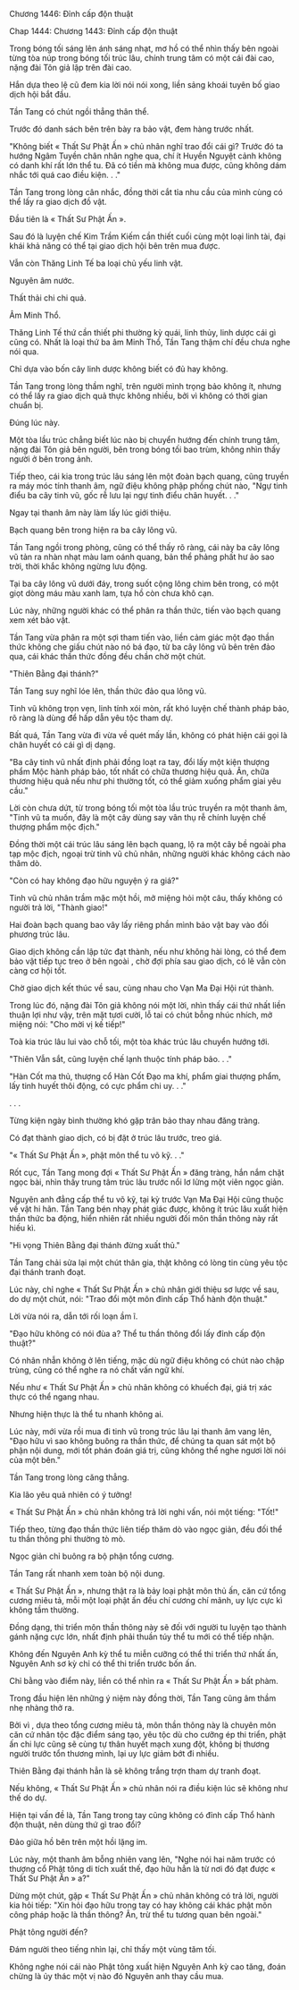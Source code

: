 




Chương 1446: Đỉnh cấp độn thuật


Chap 1444: Chương 1443: Đỉnh cấp độn thuật

Trong bóng tối sáng lên ánh sáng nhạt, mơ hồ có thể nhìn thấy bên ngoài từng tòa núp trong bóng tối trúc lâu, chính trung tâm có một cái đài cao, nặng đài Tôn giả lập trên đài cao.

Hắn dựa theo lệ cũ đem kia lời nói nói xong, liền sảng khoái tuyên bố giao dịch hội bắt đầu.

Tần Tang có chút ngồi thẳng thân thể.

Trước đó danh sách bên trên bày ra bảo vật, đem hàng trước nhất.

"Không biết « Thất Sư Phật Ấn » chủ nhân nghĩ trao đổi cái gì? Trước đó ta hướng Ngâm Tuyền chân nhân nghe qua, chí ít Huyền Nguyệt cảnh không có danh khí rất lớn thể tu. Đã có tiền mà không mua được, cũng không dám nhắc tới quá cao điều kiện. . ."

Tần Tang trong lòng cân nhắc, đồng thời cắt tỉa nhu cầu của mình cùng có thể lấy ra giao dịch đồ vật.

Đầu tiên là « Thất Sư Phật Ấn ».

Sau đó là luyện chế Kim Trầm Kiếm cần thiết cuối cùng một loại linh tài, đại khái khả năng có thể tại giao dịch hội bên trên mua được.

Vẫn còn Thăng Linh Tế ba loại chủ yếu linh vật.

Nguyên âm nước.

Thất thải chi chi quả.

Âm Minh Thổ.

Thăng Linh Tế thứ cần thiết phi thường kỳ quái, linh thủy, linh dược cái gì cũng có. Nhất là loại thứ ba âm Minh Thổ, Tần Tang thậm chí đều chưa nghe nói qua.

Chỉ dựa vào bốn cây linh dược không biết có đủ hay không.

Tần Tang trong lòng thầm nghĩ, trên người mình trọng bảo không ít, nhưng có thể lấy ra giao dịch quả thực không nhiều, bởi vì không có thời gian chuẩn bị.

Đúng lúc này.

Một tòa lầu trúc chẳng biết lúc nào bị chuyển hướng đến chính trung tâm, nặng đài Tôn giả bên người, bên trong bóng tối bao trùm, không nhìn thấy người ở bên trong ảnh.

Tiếp theo, cái kia trong trúc lâu sáng lên một đoàn bạch quang, cũng truyền ra máy móc tính thanh âm, ngữ điệu không phập phồng chút nào, "Ngự tinh điểu ba cây tinh vũ, gốc rễ lưu lại ngự tinh điểu chân huyết. . ."

Ngay tại thanh âm này làm lấy lúc giới thiệu.

Bạch quang bên trong hiện ra ba cây lông vũ.

Tần Tang ngồi trong phòng, cũng có thể thấy rõ ràng, cái này ba cây lông vũ tản ra nhàn nhạt màu lam oánh quang, bản thể phảng phất hư ảo sao trời, thời khắc không ngừng lưu động.

Tại ba cây lông vũ dưới đáy, trong suốt cộng lông chim bên trong, có một giọt dòng máu màu xanh lam, tựa hồ còn chưa khô cạn.

Lúc này, những người khác có thể phân ra thần thức, tiến vào bạch quang xem xét bảo vật.

Tần Tang vừa phân ra một sợi tham tiến vào, liền cảm giác một đạo thần thức không che giấu chút nào nó bá đạo, từ ba cây lông vũ bên trên đảo qua, cái khác thần thức đồng đều chần chờ một chút.

"Thiên Bằng đại thánh?"

Tần Tang suy nghĩ lóe lên, thần thức đảo qua lông vũ.

Tinh vũ không trọn vẹn, linh tính xói mòn, rất khó luyện chế thành pháp bảo, rõ ràng là dùng để hấp dẫn yêu tộc tham dự.

Bất quá, Tần Tang vừa đi vừa về quét mấy lần, không có phát hiện cái gọi là chân huyết có cái gì dị dạng.

"Ba cây tinh vũ nhất định phải đồng loạt ra tay, đổi lấy một kiện thượng phẩm Mộc hành pháp bảo, tốt nhất có chữa thương hiệu quả. Ân, chữa thương hiệu quả nếu như phi thường tốt, có thể giảm xuống phẩm giai yêu cầu."

Lời còn chưa dứt, từ trong bóng tối một tòa lầu trúc truyền ra một thanh âm, "Tinh vũ ta muốn, đây là một cây dùng say vân thụ rễ chính luyện chế thượng phẩm mộc địch."

Đồng thời một cái trúc lâu sáng lên bạch quang, lộ ra một cây bề ngoài pha tạp mộc địch, ngoại trừ tinh vũ chủ nhân, những người khác không cách nào thăm dò.

"Còn có hay không đạo hữu nguyện ý ra giá?"

Tinh vũ chủ nhân trầm mặc một hồi, mở miệng hỏi một câu, thấy không có người trả lời, "Thành giao!"

Hai đoàn bạch quang bao vây lấy riêng phần mình bảo vật bay vào đối phương trúc lâu.

Giao dịch không cần lập tức đạt thành, nếu như không hài lòng, có thể đem bảo vật tiếp tục treo ở bên ngoài , chờ đợi phía sau giao dịch, có lẽ vẫn còn càng cơ hội tốt.

Chờ giao dịch kết thúc về sau, cùng nhau cho Vạn Ma Đại Hội rút thành.

Trong lúc đó, nặng đài Tôn giả không nói một lời, nhìn thấy cái thứ nhất liền thuận lợi như vậy, trên mặt tươi cười, lỗ tai có chút bỗng nhúc nhích, mở miệng nói: "Cho mời vị kế tiếp!"

Toà kia trúc lâu lui vào chỗ tối, một tòa khác trúc lâu chuyển hướng tới.

"Thiên Vẫn sắt, cũng luyện chế lạnh thuộc tính pháp bảo. . ."

"Hàn Cốt ma thủ, thượng cổ Hàn Cốt Đạo ma khí, phẩm giai thượng phẩm, lấy tinh huyết thôi động, có cực phẩm chi uy. . ."

. . .

Từng kiện ngày bình thường khó gặp trân bảo thay nhau đăng tràng.

Có đạt thành giao dịch, có bị đặt ở trúc lâu trước, treo giá.

"« Thất Sư Phật Ấn », phật môn thể tu võ kỹ. . ."

Rốt cục, Tần Tang mong đợi « Thất Sư Phật Ấn » đăng tràng, hắn nắm chặt ngọc bài, nhìn thấy trung tâm trúc lâu trước nổi lơ lửng một viên ngọc giản.

Nguyên anh đẳng cấp thể tu võ kỹ, tại kỳ trước Vạn Ma Đại Hội cũng thuộc về vật hi hãn. Tần Tang bén nhạy phát giác được, không ít trúc lâu xuất hiện thần thức ba động, hiển nhiên rất nhiều người đối môn thần thông này rất hiếu kì.

"Hi vọng Thiên Bằng đại thánh đừng xuất thủ."

Tần Tang chải sửa lại một chút thân gia, thật không có lòng tin cùng yêu tộc đại thánh tranh đoạt.

Lúc này, chỉ nghe « Thất Sư Phật Ấn » chủ nhân giới thiệu sơ lược về sau, do dự một chút, nói: "Trao đổi một môn đỉnh cấp Thổ hành độn thuật."

Lời vừa nói ra, dẫn tới rối loạn ầm ĩ.

"Đạo hữu không có nói đùa a? Thể tu thần thông đổi lấy đỉnh cấp độn thuật?"

Có nhân nhẫn không ở lên tiếng, mặc dù ngữ điệu không có chút nào chập trùng, cũng có thể nghe ra nó chất vấn ngữ khí.

Nếu như « Thất Sư Phật Ấn » chủ nhân không có khuếch đại, giá trị xác thực có thể ngang nhau.

Nhưng hiện thực là thể tu nhanh không ai.

Lúc này, mới vừa rồi mua đi tinh vũ trong trúc lâu lại thanh âm vang lên, "Đạo hữu vì sao không buông ra thần thức, để chúng ta quan sát một bộ phận nội dung, mới tốt phán đoán giá trị, cũng không thể nghe ngươi lời nói của một bên."

Tần Tang trong lòng căng thẳng.

Kia lão yêu quả nhiên có ý tưởng!

« Thất Sư Phật Ấn » chủ nhân không trả lời nghi vấn, nói một tiếng: "Tốt!"

Tiếp theo, từng đạo thần thức liên tiếp thăm dò vào ngọc giản, đều đối thể tu thần thông phi thường tò mò.

Ngọc giản chỉ buông ra bộ phận tổng cương.

Tần Tang rất nhanh xem toàn bộ nội dung.

« Thất Sư Phật Ấn », nhưng thật ra là bảy loại phật môn thủ ấn, căn cứ tổng cương miêu tả, mỗi một loại phật ấn đều chí cương chí mãnh, uy lực cực kì không tầm thường.

Đồng dạng, thi triển môn thần thông này sẽ đối với người tu luyện tạo thành gánh nặng cực lớn, nhất định phải thuần túy thể tu mới có thể tiếp nhận.

Không đến Nguyên Anh kỳ thể tu miễn cưỡng có thể thi triển thứ nhất ấn, Nguyên Anh sơ kỳ chỉ có thể thi triển trước bốn ấn.

Chỉ bằng vào điểm này, liền có thể nhìn ra « Thất Sư Phật Ấn » bất phàm.

Trong đầu hiện lên những ý niệm này đồng thời, Tần Tang cũng âm thầm nhẹ nhàng thở ra.

Bởi vì , dựa theo tổng cương miêu tả, môn thần thông này là chuyên môn căn cứ nhân tộc đặc điểm sáng tạo, yêu tộc dù cho cưỡng ép thi triển, phật ấn chi lực cũng sẽ cùng tự thân huyết mạch xung đột, không bị thương người trước tổn thương mình, lại uy lực giảm bớt đi nhiều.

Thiên Bằng đại thánh hẳn là sẽ không trắng trợn tham dự tranh đoạt.

Nếu không, « Thất Sư Phật Ấn » chủ nhân nói ra điều kiện lúc sẽ không như thế do dự.

Hiện tại vấn đề là, Tần Tang trong tay cũng không có đỉnh cấp Thổ hành độn thuật, nên dùng thứ gì trao đổi?

Đảo giữa hồ bên trên một hồi lặng im.

Lúc này, một thanh âm bỗng nhiên vang lên, "Nghe nói hai năm trước có thượng cổ Phật tông di tích xuất thế, đạo hữu hẳn là từ nơi đó đạt được « Thất Sư Phật Ấn » a?"

Dừng một chút, gặp « Thất Sư Phật Ấn » chủ nhân không có trả lời, người kia hỏi tiếp: "Xin hỏi đạo hữu trong tay có hay không cái khác phật môn công pháp hoặc là thần thông? Ân, trừ thể tu tương quan bên ngoài."

Phật tông người đến?

Đám người theo tiếng nhìn lại, chỉ thấy một vùng tăm tối.

Không nghe nói cái nào Phật tông xuất hiện Nguyên Anh kỳ cao tăng, đoán chừng là ủy thác một vị nào đó Nguyên anh thay cầu mua.




